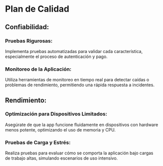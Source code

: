 # Plan de Calidad
## Confiabilidad:

### Pruebas Rigurosas: 
Implementa pruebas automatizadas para validar cada característica, especialmente el proceso de autenticación y pago.
### Monitoreo de la Aplicación: 
Utiliza herramientas de monitoreo en tiempo real para detectar caídas o problemas de rendimiento, permitiendo una rápida respuesta a incidentes.

## Rendimiento:

### Optimización para Dispositivos Limitados: 
Asegúrate de que la app funcione fluidamente en dispositivos con hardware menos potente, optimizando el uso de memoria y CPU.
### Pruebas de Carga y Estrés: 
Realiza pruebas para evaluar cómo se comporta la aplicación bajo cargas de trabajo altas, simulando escenarios de uso intensivo.
